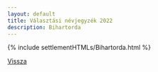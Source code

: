 ```yaml
---
layout: default
title: Választási névjegyzék 2022
description: Bihartorda
---
```


{% include settlementHTMLs/Bihartorda.html %}

[Vissza](../)